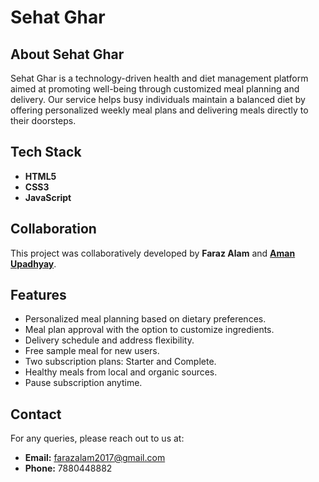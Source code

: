 # Sehat Ghar

## About Sehat Ghar

Sehat Ghar is a technology-driven health and diet management platform aimed at promoting well-being through customized meal planning and delivery. Our service helps busy individuals maintain a balanced diet by offering personalized weekly meal plans and delivering meals directly to their doorsteps.

## Tech Stack

- **HTML5**
- **CSS3**
- **JavaScript**

## Collaboration

This project was collaboratively developed by **Faraz Alam** and **[Aman Upadhyay](https://github.com/AmanxUpadhyay)**.

## Features

- Personalized meal planning based on dietary preferences.
- Meal plan approval with the option to customize ingredients.
- Delivery schedule and address flexibility.
- Free sample meal for new users.
- Two subscription plans: Starter and Complete.
- Healthy meals from local and organic sources.
- Pause subscription anytime.

## Contact

For any queries, please reach out to us at:

- **Email:** farazalam2017@gmail.com
- **Phone:** 7880448882
